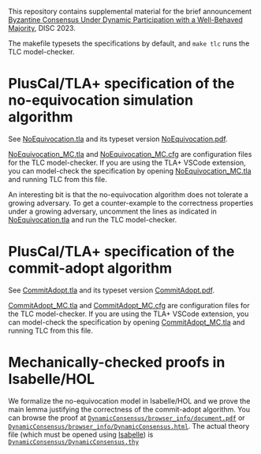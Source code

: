 This repository contains supplemental material for the brief announcement [Byzantine Consensus Under Dynamic Participation with a Well-Behaved Majority](https://losa.fr/documents/disc-2023-ba-extended.pdf), DISC 2023.

The makefile typesets the specifications by default, and `make tlc` runs the TLC model-checker.

# PlusCal/TLA+ specification of the no-equivocation simulation algorithm

See [NoEquivocation.tla](./NoEquivocation.tla) and its typeset version [NoEquivocation.pdf](./NoEquivocation.pdf).

[NoEquivocation_MC.tla](./NoEquivocation_MC.tla) and [NoEquivocation_MC.cfg](./NoEquivocation_MC.cfg) are
configuration files for the TLC model-checker. If you are using the TLA+ VSCode extension, you can
model-check the specification by opening [NoEquivocation_MC.tla](./NoEquivocation_MC.tla) and running TLC from
this file.

An interesting bit is that the no-equivocation algorithm does not tolerate a growing adversary.
To get a counter-example to the correctness properties under a growing adversary, uncomment the lines as indicated in [NoEquivocation.tla](./NoEquivocation.tla) and run the TLC model-checker.

# PlusCal/TLA+ specification of the commit-adopt algorithm

See [CommitAdopt.tla](./CommitAdopt.tla) and its typeset version [CommitAdopt.pdf](./CommitAdopt.pdf).

[CommitAdopt_MC.tla](./CommitAdopt_MC.tla) and [CommitAdopt_MC.cfg](./CommitAdopt_MC.cfg) are
configuration files for the TLC model-checker. If you are using the TLA+ VSCode extension, you can
model-check the specification by opening [CommitAdopt_MC.tla](./CommitAdopt_MC.tla) and running TLC from
this file.

# Mechanically-checked proofs in Isabelle/HOL

We formalize the no-equivocation model in Isabelle/HOL and we prove the main lemma justifying the correctness of the commit-adopt algorithm.
You can browse the proof at [`DynamicConsensus/browser_info/document.pdf`](DynamicConsensus/browser_info/document.pdf) or [`DynamicConsensus/browser_info/DynamicConsensus.html`](https://htmlpreview.github.io/?https://raw.githubusercontent.com/nano-o/dynamic-participation-supplemental/isabelle-proofs/DynamicConsensus/browser_info/DynamicConsensus.html).
The actual theory file (which must be opened using [Isabelle](https://isabelle.in.tum.de/)) is [`DynamicConsensus/DynamicConsensus.thy`](DynamicConsensus/DynamicConsensus.thy)
